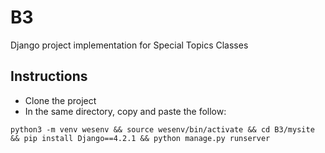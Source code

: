 # B3
Django project implementation for Special Topics Classes

## Instructions
<ul>
<li>Clone the project</li>
<li>In the same directory, copy and paste the follow:</li>
</ul>

```
python3 -m venv wesenv && source wesenv/bin/activate && cd B3/mysite && pip install Django==4.2.1 && python manage.py runserver
```
